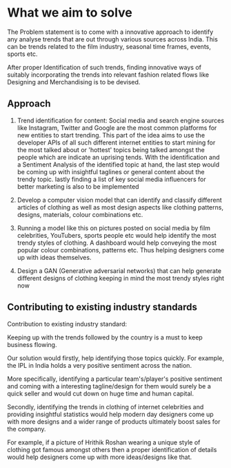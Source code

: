 # What we aim to solve

The Problem statement is to come with a innovative approach to identify any analyse trends that are out through various sources across India. This can be trends related to the film industry, seasonal time frames, events, sports etc.


After proper Identification of such trends, finding innovative ways of suitably incorporating the trends into relevant  fashion related flows like Designing and Merchandising is to be devised.

## Approach
1. Trend identification for content:
Social media and search engine sources like Instagram, Twitter and Google are the most common platforms for new entities to start trending. This part of the idea aims to use the developer APIs of all such different internet entities to start mining for the most talked about or 'hottest' topics being talked amongst the people which are indicate an uprising tends. With the identification and a Sentiment Analysis of the identified topic at hand, the last step would be coming up with insightful taglines or general content about the trendy topic. lastly finding a list of key social media influencers for better marketing is also to be implemented

2. Develop a computer vision model that can identify and classify different articles of clothing as well as most design aspects like clothing patterns, designs, materials, colour combinations etc. 

3. Running a model like this on pictures posted on social media by film celebrities, YouTubers, sports people etc would help identify the most trendy styles of clothing. A dashboard would help conveying the most popular colour combinations, patterns etc. Thus helping designers come up with ideas themselves.

4. Design a GAN (Generative adversarial networks) that can help generate different designs of clothing keeping in mind the most trendy styles right now

## Contributing to existing industry standards
Contribution to existing industry standard:

Keeping up with the trends followed by the country is a must to keep business flowing.

Our solution would firstly, help identifying those topics quickly. For example, the IPL in India holds a very positive sentiment across the nation.

More specifically, identifying a particular team's/player's positive sentiment and coming with a interesting tagline/design for them would surely be a quick seller and would cut down on huge time and human capital.

Secondly, identifying the trends in clothing of internet celebrities and providing insightful statistics would help modern day designers come up with more designs and a wider range of products ultimately boost sales for the company.

For example, if a picture of Hrithik Roshan wearing a unique style of clothing got famous amongst others then a proper identification of details would help designers come up with more ideas/designs like that.
